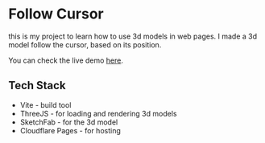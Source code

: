 # Follow Cursor

this is my project to learn how to use 3d models in web pages. I made a 3d model follow the cursor, based on its position. 

You can check the live demo [here](https://follow-cursor.pages.dev/).

## Tech Stack

* Vite - build tool
* ThreeJS - for loading and rendering 3d models
* SketchFab - for the 3d model
* Cloudflare Pages - for hosting